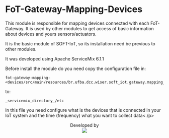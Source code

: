 # FoT-Gateway-Mapping-Devices

<p>This module is responsible for mapping devices connected with each FoT-Gateway. It is used by other modules to get access of basic information about devices and yours sensors/actuators.</p>
<p>It is the basic module of SOFT-IoT, so its installation need be previous to other modules.</p>

<p>It was developed using Apache ServiceMix 6.1.1</p>


Before install the module do you need copy the configuration file in:
```
fot-gateway-mapping-<devices/src/main/resources/br.ufba.dcc.wiser.soft_iot.gateway.mapping_devices.cfg
```
to:
```
_servicemix_directory_/etc
```

<p>In this file you need configure what is the devices that is connected in your IoT system and the time (frequency) what you want to collect data<./p>

<p align="center">
	Developed by </br>
  <img src="https://wiki.dcc.ufba.br/pub/SmartUFBA/ProjectLogo/wiserufbalogo.jpg"/>
</p>


